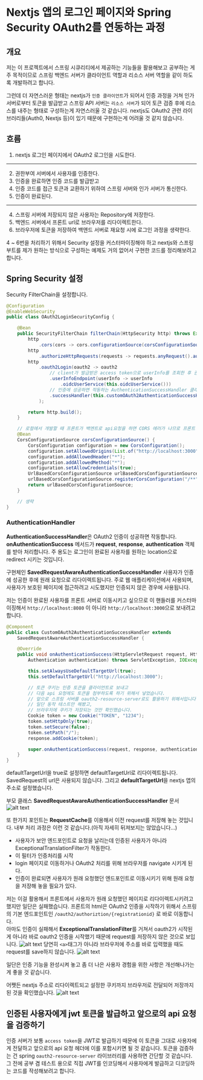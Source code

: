 # Nextjs 앱의 로그인 페이지와 Spring Security OAuth2를 연동하는 과정

## 개요

저는 이 프로젝트에서 스프링 시큐리티에서 제공하는 기능들을 활용해보고 공부하는 게 주 목적이므로 스프링 백엔드 서버가 클라이언트 역할과 리소스 서버 역할을 같이 하도록 개발하려고 합니다.

그런데 더 자연스러운 형태는 nextjs가 `인증 클라이언트`가 되어서 인증 과정을 거쳐 인가 서버로부터 토큰을 발급받고 스프링 API 서버는 `리소스 서버`가 되어 토큰 검증 후에 리소스를 내주는 형태로 구성하는게 자연스러울 것 같습니다. nextjs도 OAuth2 관련 라이브러리들(Auth0, Nextjs 등)이 있기 때문에 구현하는게 어려울 것 같지 않습니다.

## 흐름

1. nextjs 로그인 페이지에서 OAuth2 로그인을 시도한다.

---

2. 권한부여 서버에서 사용자를 인증한다.
3. 인증을 완료하면 인증 코드를 발급받고
4. 인증 코드를 접근 토큰과 교환하기 위하여 스프링 서버와 인가 서버가 통신한다.
5. 인증이 완료된다.

---

4. 스프링 서버에 저장되지 않은 사용자는 Repository에 저장한다.
5. 백엔드 서버에서 프론트 url로 브라우저를 리다이렉트한다.
6. 브라우저에 토큰을 저장하여 백앤드 서버로 재요청 시에 로그인 과정을 생략한다.

4 ~ 6번을 처리하기 위해서 Security 설정을 커스터마이징해야 하고 nextjs와 스프링부트를 제가 원하는 방식으로 구성하는 예제도 거의 없어서 구현한 코드를 정리해보려고 합니다.

## Spring Security 설정

Security FilterChain을 설정합니다.

```java
@Configuration
@EnableWebSecurity
public class OAuth2LoginSecurityConfig {

    @Bean
    public SecurityFilterChain filterChain(HttpSecurity http) throws Exception {
        http
            .cors(cors -> cors.configurationSource(corsConfigurationSource()));
        http
            .authorizeHttpRequests(requests -> requests.anyRequest().authenticated());
        http
            .oauth2Login(oauth2 -> oauth2
                // client가 발급받은 access token으로 userInfo를 조회한 후 권한 부여 등을 설정하는 UserService 커스터마이징
                .userInfoEndpoint(userInfo -> userInfo
                    .oidcUserService(this.oidcUserService()))
                // 인증에 성공하면 작동하는 AuthenticationSuccessHandler 클래스를 커스터마이징
                .successHandler(this.customOAuth2AuthenticationSuccessHandler())
            );

        return http.build();
    }

    // 로컬에서 개발할 때 프론트가 백엔트로 api요청을 하면 CORS 에러가 나므로 프론트 url은 허용하도록 설정
    @Bean
    CorsConfigurationSource corsConfigurationSource() {
        CorsConfiguration configuration = new CorsConfiguration();
        configuration.setAllowedOrigins(List.of("http://localhost:3000"));
        configuration.addAllowedHeader("*");
        configuration.addAllowedMethod("*");
        configuration.setAllowCredentials(true);
        UrlBasedCorsConfigurationSource urlBasedCorsConfigurationSource = new UrlBasedCorsConfigurationSource();
        urlBasedCorsConfigurationSource.registerCorsConfiguration("/**", configuration);
        return urlBasedCorsConfigurationSource;
    }

    // 생략
}
```

### AuthenticationHandler

**AuthenticationSuccessHandler**은 OAuth2 인증이 성공하면 작동합니다. **onAuthenticationSuccess** 메서드가 **request**, **response**, **authentication** 객체를 받아 처리합니다. 주 용도는 로그인이 완료된 사용자를 원하는 location으로 redirect 시키는 것입니다.

구현체인 **SavedRequestAwareAuthenticationSuccessHandler** 사용자가 인증에 성공한 후에 원래 요청으로 리다이렉트됩니다. 주로 웹 애플리케이션에서 사용되며, 사용자가 보호된 페이지에 접근하려고 시도했지만 인증되지 않은 경우에 사용됩니다.

저는 인증이 완료된 사용자를 프론트 서버로 이동시키고 싶으므로 이 핸들러를 커스터마이징해서 `http://localhost:8080` 이 아니라 `http://localhost:3000`으로 보내려고 합니다.

```java
@Component
public class CustomOAuth2AuthenticationSuccessHandler extends
    SavedRequestAwareAuthenticationSuccessHandler {

    @Override
    public void onAuthenticationSuccess(HttpServletRequest request, HttpServletResponse response,
        Authentication authentication) throws ServletException, IOException {

        this.setAlwaysUseDefaultTargetUrl(true);
        this.setDefaultTargetUrl("http://localhost:3000");

        // 토큰 쿠키는 인증 토큰을 클라이언트로 보내고
        // 다음 api 요청에도 토큰을 첨부하도록 하기 위해서 넣었습니다.
        // 앞으로 스프링 서버를 oauth2-resource-server로도 활용하기 위해서입니다.
        // 일단 동작 테스트만 해봤고,
        // 브라우저에 쿠키가 저장되는 것만 확인했습니다.
        Cookie token = new Cookie("TOKEN", "1234");
        token.setHttpOnly(true);
        token.setSecure(false);
        token.setPath("/");
        response.addCookie(token);

        super.onAuthenticationSuccess(request, response, authentication);
    }
}
```

defaultTargetUrl을 true로 설정하면 defaultTargetUrl로 리다이렉트됩니다. SavedRequest의 url은 사용되지 않습니다.
그리고 **defaultTargetUrl**을 nextjs 앱의 주소로 설정했습니다.

부모 클래스 **SavedRequestAwareAuthenticationSuccessHandler** 문서
![alt text](<../images/스크린샷 2024-03-07 오후 11.55.06.png>)

또 한가지 포인트는 **RequestCache**를 이용해서 이전 request를 저장해 놓는 것입니다.
내부 처리 과정은 이런 것 같습니다.(아직 자세히 뒤져보지는 않았습니다...)

- 사용자가 보안 엔드포인트로 요청을 날리는데 인증된 사용자가 아니라 ExceptionalTranslationFilter가 작동한다.
- 이 필터가 인증처리를 시작
- login 페이지로 이동하거나 OAuth2 처리를 위해 브라우저를 navigate 시키게 된다.
- 인증이 완료되면 사용자가 원래 요청했던 엔드포인트로 이동시키기 위해 원래 요청을 저장해 놓을 필요가 있다.

저는 이걸 활용해서 프론트에서 사용자가 원래 요청했던 페이지로 리다이렉트시키려고 했지만 일단은 실패했습니다.
프론트의 html은 OAuth2 인증을 시작하기 위해서 스프링의 기본 엔드포인트인 `/oauth2/authoriztion/{registrationid}` 로 바로 이동합니다.  
아마도 인증이 실패해서 **ExceptionalTranslationFilter**를 거쳐서 oauth2가 시작된게 아니라 바로 oauth2 인증을 시작했기 때문에 request를 저장하지 않은 것으로 보입니다.
![alt text](<../images/스크린샷 2024-03-08 오전 12.08.59.png>)
당연히 `<a>`태그가 아니라 브라우저에 주소를 바로 입력했을 때도 request를 save하지 않습니다.
![alt text](<../images/스크린샷 2024-03-08 오전 12.20.04.png>)

일단은 인증 기능을 완성시켜 놓고 좀 더 나은 사용자 경험을 위한 사항은 개선해나가는 게 좋을 것 같습니다.

어쨋든 nextjs 주소로 리다이렉트되고 설정한 쿠키까지 브라우저로 전달되어 저장까지 된 것을 확인했습니다.
![alt text](<../images/스크린샷 2024-03-08 오전 12.25.10.png>)

## 인증된 사용자에게 jwt 토큰을 발급하고 앞으로의 api 요청을 검증하기

인증 서버가 보통 `access token`을 JWT로 발급하기 때문에 이 토큰을 그대로 사용자에게 전달하고 앞으로의 api 요청 헤더에 이를 포함시키면 될 것 같습니다. 토큰을 검증하는 건 spring `oauth2-resource-server` 라이브러리를 사용하면 간단할 것 같습니다.  
그 전에 공부 겸 테스트 용으로 직접 JWT를 인코딩해서 사용자에게 발급하고 디코딩하는 코드를 작성해보려고 합니다.
